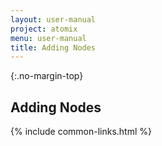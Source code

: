 ```yaml
---
layout: user-manual
project: atomix
menu: user-manual
title: Adding Nodes
---
```


{:.no-margin-top}

## Adding Nodes

{% include common-links.html %}
